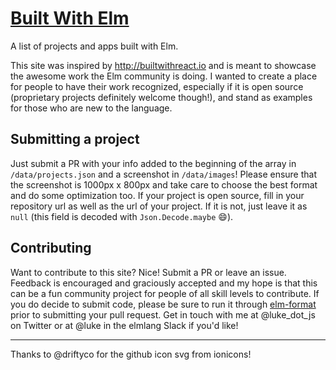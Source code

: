 # [Built With Elm](http://builtwithelm.co)
A list of projects and apps built with Elm.

This site was inspired by http://builtwithreact.io and is meant to showcase the
awesome work the Elm community is doing. I wanted to create a place for people
to have their work recognized, especially if it is open source (proprietary
projects definitely welcome though!), and stand as examples for those who are
new to the language.

## Submitting a project
Just submit a PR with your info added to the beginning of the array in
`/data/projects.json` and a screenshot in `/data/images`! Please ensure that the
screenshot is 1000px x 800px and take care to choose the best format and do some
optimization too. If your project is open source, fill in your repository url as
well as the url of your project. If it is not, just leave it as `null` (this
field is decoded with `Json.Decode.maybe` :smile:).

## Contributing
Want to contribute to this site? Nice! Submit a PR or leave an issue. Feedback
is encouraged and graciously accepted and my hope is that this can be a fun
community project for people of all skill levels to contribute. If you do
decide to submit code, please be sure to run it through
[elm-format](https://github.com/avh4/elm-format) prior to submitting your pull
request. Get in touch with me at @luke_dot_js on Twitter or at @luke in the
elmlang Slack if you'd like!

-------
Thanks to @driftyco for the github icon svg from ionicons!

